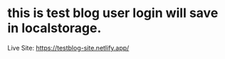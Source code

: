 # this is test blog user login will save in localstorage.
Live Site: https://testblog-site.netlify.app/